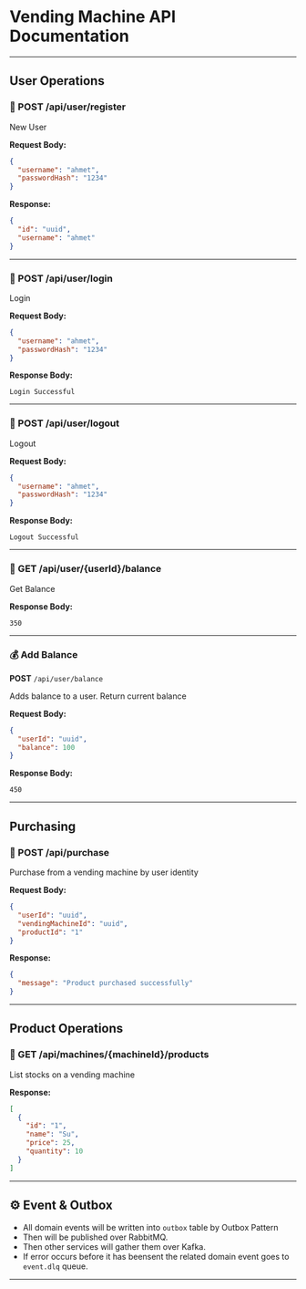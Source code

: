 # Vending Machine API Documentation

---
## User Operations

### 🔸 POST /api/user/register
New User

**Request Body:**
```json
{
  "username": "ahmet",
  "passwordHash": "1234"
}
```

**Response:**
```json
{
  "id": "uuid",
  "username": "ahmet"
}
```

---

### 🔸 POST /api/user/login
Login

**Request Body:**
```json
{
  "username": "ahmet",
  "passwordHash": "1234"
}
```
**Response Body:**
```
Login Successful
```
---

### 🔸 POST /api/user/logout
Logout

**Request Body:**
```json
{
  "username": "ahmet",
  "passwordHash": "1234"
}
```
**Response Body:**
```
Logout Successful
```

---

### 🔸 GET /api/user/{userId}/balance
Get Balance

**Response Body:**
```
350
```

---

### 💰 Add Balance
**POST** `/api/user/balance`

Adds balance to a user. Return current balance

**Request Body:**
```json
{
  "userId": "uuid",
  "balance": 100
}
```
**Response Body:**
```
450
```

---

## Purchasing

### 🔸 POST /api/purchase

Purchase from a vending machine by user identity

**Request Body:**
```json
{
  "userId": "uuid",
  "vendingMachineId": "uuid",
  "productId": "1"
}
```

**Response:**
```json
{
  "message": "Product purchased successfully"
}
```

---

## Product Operations

### 🔸 GET /api/machines/{machineId}/products
List stocks on a vending machine

**Response:**
```json
[
  {
    "id": "1",
    "name": "Su",
    "price": 25,
    "quantity": 10
  }
]
```

---

## ⚙ Event & Outbox

- All domain events will be written into `outbox` table by Outbox Pattern
- Then will be published over RabbitMQ.
- Then other services will gather them over Kafka.
- If error occurs before it has beensent the related domain event goes to `event.dlq` queue.

---
